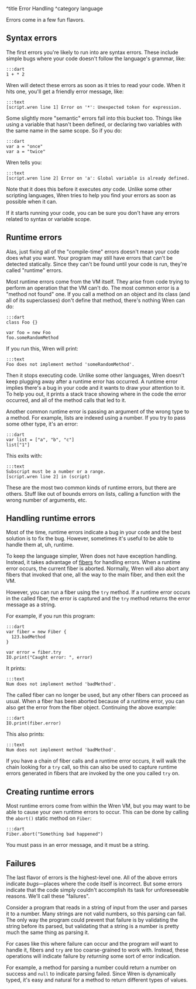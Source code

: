 ^title Error Handling
^category language

Errors come in a few fun flavors.

## Syntax errors

The first errors you're likely to run into are syntax errors. These include simple bugs where your code doesn't follow the language's grammar, like:

    :::dart
    1 + * 2

Wren will detect these errors as soon as it tries to read your code. When it hits one, you'll get a friendly error message, like:

    :::text
    [script.wren line 1] Error on '*': Unexpected token for expression.

Some slightly more "semantic" errors fall into this bucket too. Things like using a variable that hasn't been defined, or declaring two variables with the same name in the same scope. So if you do:

    :::dart
    var a = "once"
    var a = "twice"

Wren tells you:

    :::text
    [script.wren line 2] Error on 'a': Global variable is already defined.

Note that it does this before it executes *any* code. Unlike some other scripting languages, Wren tries to help you find your errors as soon as possible when it can.

If it starts running your code, you can be sure you don't have any errors related to syntax or variable scope.

## Runtime errors

Alas, just fixing all of the "compile-time" errors doesn't mean your code does what you want. Your program may still have errors that can't be detected statically. Since they can't be found until your code is run, they're called "runtime" errors.

Most runtime errors come from the VM itself. They arise from code trying to perform an operation that the VM can't do. The most common error is a "method not found" one. If you call a method on an object and its class (and all of its superclasses) don't define that method, there's nothing Wren can do:

    :::dart
    class Foo {}

    var foo = new Foo
    foo.someRandomMethod

If you run this, Wren will print:

    :::text
    Foo does not implement method 'someRandomMethod'.

Then it stops executing code. Unlike some other languages, Wren doesn't keep plugging away after a runtime error has occurred. A runtime error implies there's a bug in your code and it wants to draw your attention to it. To help you out, it prints a stack trace showing where in the code the error occurred, and all of the method calls that led to it.

Another common runtime error is passing an argument of the wrong type to a method. For example, lists are indexed using a number. If you try to pass some other type, it's an error:

    :::dart
    var list = ["a", "b", "c"]
    list["1"]

This exits with:

    :::text
    Subscript must be a number or a range.
    [script.wren line 2] in (script)

These are the most two common kinds of runtime errors, but there are others. Stuff like out of bounds errors on lists, calling a function with the wrong number of arguments, etc.

## Handling runtime errors

Most of the time, runtime errors indicate a bug in your code and the best solution is to fix the bug. However, sometimes it's useful to be able to handle them at, uh, runtime.

To keep the language simpler, Wren does not have exception handling. Instead, it takes advantage of [fibers](fibers.html) for handling errors. When a runtime error occurs, the current fiber is aborted. Normally, Wren will also abort any fibers that invoked that one, all the way to the main fiber, and then exit the VM.

However, you can run a fiber using the `try` method. If a runtime error occurs in the called fiber, the error is captured and the `try` method returns the error message as a string.

For example, if you run this program:

    :::dart
    var fiber = new Fiber {
      123.badMethod
    }

    var error = fiber.try
    IO.print("Caught error: ", error)

It prints:

    :::text
    Num does not implement method 'badMethod'.

The called fiber can no longer be used, but any other fibers can proceed as usual. When a fiber has been aborted because of a runtime error, you can also get the error from the fiber object. Continuing the above example:

    :::dart
    IO.print(fiber.error)

This also prints:

    :::text
    Num does not implement method 'badMethod'.

If you have a chain of fiber calls and a runtime error occurs, it will walk the chain looking for a `try` call, so this can also be used to capture runtime errors generated in fibers that are invoked by the one you called `try` on.

## Creating runtime errors

Most runtime errors come from within the Wren VM, but you may want to be able to cause your own runtime errors to occur. This can be done by calling the `abort()` static method on `Fiber`:

    :::dart
    Fiber.abort("Something bad happened")

You must pass in an error message, and it must be a string.

## Failures

The last flavor of errors is the highest-level one. All of the above errors indicate *bugs*&mdash;places where the code itself is incorrect. But some errors indicate that the code simply couldn't accomplish its task for unforeseeable reasons. We'll call these "failures".

Consider a program that reads in a string of input from the user and parses it to a number. Many strings are not valid numbers, so this parsing can fail. The only way the program could prevent that failure is by validating the string before its parsed, but validating that a string is a number is pretty much the same thing as parsing it.

For cases like this where failure can occur and the program *will* want to handle it, fibers and `try` are too coarse-grained to work with. Instead, these operations will indicate failure by *returning* some sort of error indication.

For example, a method for parsing a number could return a number on success and `null` to indicate parsing failed. Since Wren is dynamically typed, it's easy and natural for a method to return different types of values.